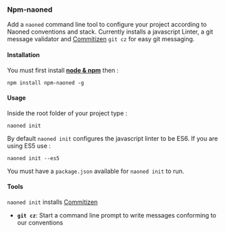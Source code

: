 ### Npm-naoned

Add a `naoned` command line tool to configure your project according to Naoned conventions and stack.
Currently installs a javascript Linter, a git message validator and [Commitizen](https://commitizen.github.io/cz-cli/) `git cz` for easy git messaging.

#### Installation
You must first install **[node & npm](https://github.com/nodesource/distributions)** then :
```
npm install npm-naoned -g
```

#### Usage
Inside the root folder of your project type :
```
naoned init
```
By default `naoned init` configures the javascript linter to be ES6. If you are using ES5 use :
```
naoned init --es5
```
You must have a `package.json` available for `naoned init` to run.

#### Tools
`naoned init` installs [Commitizen](https://commitizen.github.io/cz-cli/)
- **`git cz`**: Start a command line prompt to write messages conforming to our conventions
